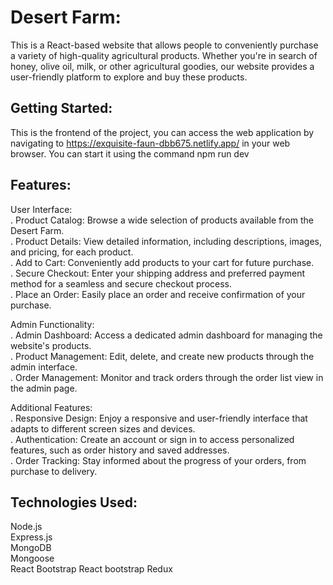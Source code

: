 # Desert Farm:

This is a React-based website that allows people to conveniently purchase a variety of high-quality agricultural products. Whether you're in search of honey, olive oil, milk, or other agricultural goodies, our website provides a user-friendly platform to explore and buy these products.

## Getting Started:

This is the frontend of the project, you can access the web application by navigating to https://exquisite-faun-dbb675.netlify.app/ in your web browser.
You can start it using the command npm run dev

## Features:


User Interface:  
. Product Catalog: Browse a wide selection of products available from the Desert Farm.  
. Product Details: View detailed information, including descriptions, images, and pricing, for each product.  
. Add to Cart: Conveniently add products to your cart for future purchase.  
. Secure Checkout: Enter your shipping address and preferred payment method for a seamless and secure checkout process.  
. Place an Order: Easily place an order and receive confirmation of your purchase.  

Admin Functionality:  
. Admin Dashboard: Access a dedicated admin dashboard for managing the website's products.  
. Product Management: Edit, delete, and create new products through the admin interface.  
. Order Management: Monitor and track orders through the order list view in the admin page.  

Additional Features:  
. Responsive Design: Enjoy a responsive and user-friendly interface that adapts to different screen sizes and devices.  
. Authentication: Create an account or sign in to access personalized features, such as order history and saved addresses.  
. Order Tracking: Stay informed about the progress of your orders, from purchase to delivery.  


## Technologies Used:

Node.js  
Express.js  
MongoDB  
Mongoose  
React
Bootstrap
React bootstrap
Redux
